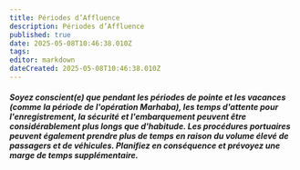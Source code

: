 ```yaml
---
title: Périodes d’Affluence
description: Périodes d’Affluence
published: true
date: 2025-05-08T10:46:38.010Z
tags: 
editor: markdown
dateCreated: 2025-05-08T10:46:38.010Z
---
```


##### Soyez conscient\(e\) que pendant les périodes de pointe et les vacances \(comme la période de l'opération Marhaba\), les temps d'attente pour l'enregistrement, la sécurité et l'embarquement peuvent être considérablement plus longs que d'habitude. Les procédures portuaires peuvent également prendre plus de temps en raison du volume élevé de passagers et de véhicules. Planifiez en conséquence et prévoyez une marge de temps supplémentaire.